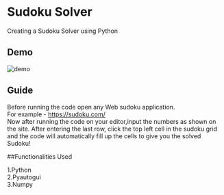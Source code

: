 
# Sudoku Solver

Creating a Sudoku Solver using Python

## Demo

![demo](https://user-images.githubusercontent.com/97787214/232145576-38a67015-34ad-46ba-b2db-d482d6568efe.gif)

## Guide

Before running the code open any Web sudoku application.    
For example - https://sudoku.com/                  
Now after running the code on your editor,input the numbers as shown on the site. After entering the last row, click the top left cell in the sudoku grid and the code will automatically fill up the cells to give you the solved Sudoku!

##Functionalities Used

1.Python   
2.Pyautogui    
3.Numpy    


